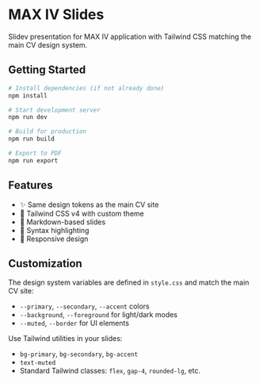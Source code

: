 # MAX IV Slides

Slidev presentation for MAX IV application with Tailwind CSS matching the main CV design system.

## Getting Started

```bash
# Install dependencies (if not already done)
npm install

# Start development server
npm run dev

# Build for production
npm run build

# Export to PDF
npm run export
```

## Features

- ✨ Same design tokens as the main CV site
- 🎨 Tailwind CSS v4 with custom theme
- 📝 Markdown-based slides
- 🎯 Syntax highlighting
- 📱 Responsive design

## Customization

The design system variables are defined in `style.css` and match the main CV site:
- `--primary`, `--secondary`, `--accent` colors
- `--background`, `--foreground` for light/dark modes
- `--muted`, `--border` for UI elements

Use Tailwind utilities in your slides:
- `bg-primary`, `bg-secondary`, `bg-accent`
- `text-muted`
- Standard Tailwind classes: `flex`, `gap-4`, `rounded-lg`, etc.
